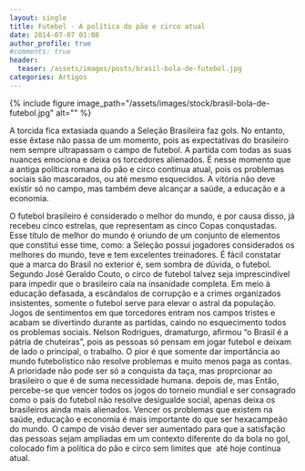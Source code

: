 ```yaml
---
layout: single
title: Futebol - A política do pão e circo atual
date: 2014-07-07 01:08
author_profile: true
#comments: true
header:
  teaser: /assets/images/posts/brasil-bola-de-futebol.jpg
categories: Artigos
---
```


{% include figure image_path="/assets/images/stock/brasil-bola-de-futebol.jpg" alt=""  %}

A torcida fica extasiada quando a Seleção Brasileira faz gols. No entanto, esse êxtase não passa de um momento, pois as expectativas do brasileiro nem sempre ultrapassam o campo de futebol. A partida com todas as suas nuances emociona e deixa os torcedores alienados. É nesse momento que a antiga política romana do pão e circo continua atual, pois os problemas sociais são mascarados, ou até mesmo esquecidos. A vitória não deve existir só no campo, mas também deve alcançar a saúde, a educação e a economia.

O futebol brasileiro é considerado o melhor do mundo, e por causa disso, já recebeu cinco estrelas, que representam as cinco Copas conqustadas. Esse título de melhor do mundo é oriundo de um conjunto de elementos que constitui esse time, como: a Seleção possui jogadores considerados os melhores do mundo, teve e tem excelentes treinadores. É fácil constatar que a marca do Brasil no exterior é, sem sombra de dúvida, o futebol.
Segundo José Geraldo Couto, o circo de futebol talvez seja imprescindível para impedir que o brasileiro caía na insanidade completa. Em meio à educação defasada, a escândalos de corrupção e a crimes organizados insistentes, somente o futebol serve para elevar o astral da população. Jogos de sentimentos em que torcedores entram nos campos tristes e acabam se divertindo durante as partidas, caindo no esquecimento todos os problemas sociais.
Nelson Rodrigues, dramaturgo, afirmou “o Brasil é a pátria de chuteiras”, pois as pessoas só pensam em jogar futebol e deixam de lado o principal, o trabalho. O pior é que somente dar importância ao mundo futebolístico não resolve problemas e muito menos paga as contas. A prioridade não pode ser só a conquista da taça, mas proprcionar ao brasileiro o que é de suma necessidade humana. depois de, mas
Então, percebe-se que vencer todos os jogos do torneio mundial e ser consagrado como o país do futebol não resolve desigualde social, apenas deixa os brasileiros ainda mais alienados. Vencer os problemas que existem na saúde, educação e economia é mais importante do que ser hexacampeão do mundo. O campo de visão dever ser aumentado para que a satisfação das pessoas sejam ampliadas em um contexto diferente do da bola no gol, colocado fim a política do pão e circo sem limites que  até hoje continua atual.
